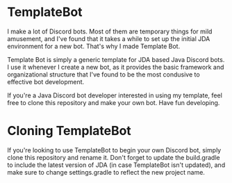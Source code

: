 # TemplateBot
I make a lot of Discord bots. Most of them are temporary things for mild amusement, and I've found that it takes a while to set up the initial JDA environment for a new bot. That's why I made Template Bot.

Template Bot is simply a generic template for JDA based Java Discord bots. I use it whenever I create a new bot, as it provides the basic framework and organizational structure that I've found to be the most condusive to effective bot development.

If you're a Java Discord bot developer interested in using my template, feel free to clone this repository and make your own bot. Have fun developing.

# Cloning TemplateBot
If you're looking to use TemplateBot to begin your own Discord bot, simply clone this repository and rename it. Don't forget to update the build.gradle to include the latest version of JDA (in case TemplateBot isn't updated), and make sure to change settings.gradle to reflect the new project name.
